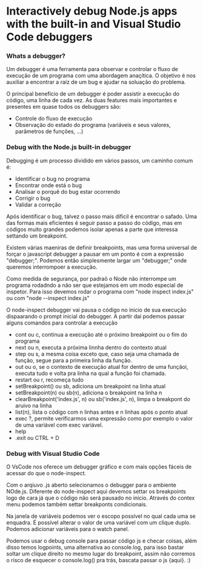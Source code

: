 # Interactively debug Node.js apps with the built-in and Visual Studio Code debuggers

### Whats a debugger?

Um debugger é uma ferramenta para observar e controlar o fluxo de execução de um programa com uma abordagem anaçítica. O objetivo é nos auxiliar a encontrar a raíz de um bug e ajudar na soluação do problema. 

O principal benefício de um debugger é poder assistir a execução do código, uma linha de cada vez. As duas features mais importantes e presentes em quase todos os debuggers são:
- Controle do fluxo de execução
- Observação do estado do programa (variáveis e seus valores, parâmetros de funções, ...)

### Debug with the Node.js built-in debugger

Debugging é um processo dividido em vários passos, um caminho comum é:
- Identificar o bug no programa
- Encontrar onde está o bug
- Analisar o porquê do bug estar ocorrendo
- Corrigir o bug
- Validar a correção

Após identificar o bug, talvez o passo mais dificil é encontrar o safado. Uma das formas mais eficientes é seguir passo a passo do código, mas em códigos muito grandes podemos isolar apenas a parte que interessa settando um breakpoint.

Existem várias maeniras de definir breakpoints, mas uma forma universal de forçar o javascript debugger a pausar em um ponto é com a expressão "debugger;". Podemos então simplesmente largar um "debugger;" onde queremos interrompoer a execução.

Como medida de segurança, por padraõ o Node não interrompe um programa rodadndo a não ser que estejamos em um modo especial de inspetor. Para isso devemos rodar o programa com "node inspect index.js" ou com "node --inspect index.js"

O node-inspect debugger vai pausa o código no inicio de sua execução dispaarando o prompt inicial do debugger. A partir daí podemos passar alguns comandos para controlar a execução
- cont ou c, continua a execução até o próximo breakpoint ou o fim do programa
- next ou n, executa a próxima linnha dentro do contexto atual
- step ou s, a mesma coisa exceto que, caso seja uma chamada de função, segue para a primeira linha da função.
- out ou o, se o contexto de execução atual for dentro de uma funçãoi, executa tudo e volta pra linha na qual a função foi chamada.
- restart ou r, recomeça tudo
- setBreakpoint() ou sb, adiciona um breakpoint na linha atual
- setBreakpoint(n) ou sb(n), adiciona o breakpoint na linha n
- clearBreakpoint('index.js', n) ou sb('index.js', n), limpa o breakpont do aruivo na linha
- list(n), lista o código com n linhas antes e n linhas após o ponto atual
- exec ?, permite verificarmos uma expressão como por exemplo o valor de uma variável com exec variável.
- help
- .exit ou CTRL + D

### Debug with Visual Studio Code

O VsCode nos oferece um debugger gráfico e com mais opções fáceis de acessar do que o node-inspect.

Com o arqiuvo .js aberto selecionamos o debugger para o ambiente NOde.js. Diferente do node-inspect aqui devemos settar os breakpoints logo de cara já que o código não será pausado no início. Através do contex menu podemos também settar breakponts condicionais.

Na janela de variáveis podemos ver o escopo possível no qual cada uma se enquadra. É possível alterar o valor de uma variável com um clique duplo. Podemos adicionar variáveis para o watch panel.

Podemos usar o debug console para passar código js e checar coisas, além disso temos logpoints, uma alternativa ao console.log, para isso bastar soltar um clique direito no mesmo lugar do breakpoint, assim não corremos o risco de esquecer o console.log() pra trás, bascata passar o js {aqui}. :)
